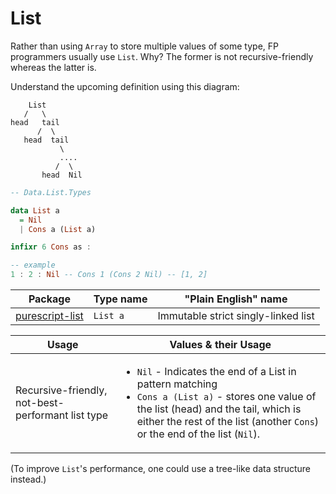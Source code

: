 # List

Rather than using `Array` to store multiple values of some type, FP programmers usually use `List`. Why? The former is not recursive-friendly whereas the latter is.

Understand the upcoming definition using this diagram:
```
    List
   /   \
head   tail
      /  \
   head  tail
           \
           ....
          /  \
       head  Nil
```
```haskell
-- Data.List.Types

data List a
  = Nil
  | Cons a (List a)

infixr 6 Cons as :

-- example
1 : 2 : Nil -- Cons 1 (Cons 2 Nil) -- [1, 2]
```

| Package | Type name | "Plain English" name |
| - | - | - |
| [purescript-list](https://pursuit.purescript.org/packages/purescript-lists/5.0.0) | `List a` | Immutable strict singly-linked list

| Usage | Values & their Usage
| - | -
| Recursive-friendly, not-best-performant list type | <ul><li>`Nil` - Indicates the end of a List in pattern matching</li><li>`Cons a (List a)` - stores one value of the list (head) and the tail, which is either the rest of the list (another `Cons`) or the end of the list (`Nil`).</li></ul>

(To improve `List`'s performance, one could use a tree-like data structure instead.)
